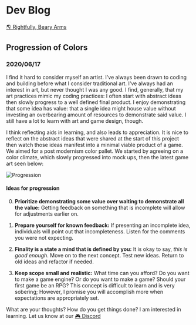 # Dev Blog

[🌎 Rightfully, Beary Arms](./README.md)

## Progression of Colors

### 2020/06/17

I find it hard to consider myself an artist. I've always been drawn to coding and building before what I consider traditional art. I've always had an interest in art, but never thought I was any good. I find, generally, that my art practices mimic my coding practices: I often start with abstract ideas then slowly progress to a well defined final product. I enjoy demonstrating that some idea has value: that a single idea might house value without investing an overbearing amount of resources to demonstrate said value. I still have a lot to learn with art and game design, though. 

I think reflecting aids in learning, and also leads to appreciation. It is nice to reflect on the abstract ideas that were shared at the start of this project then watch those ideas manifest into a minimal viable product of a game. We aimed for a post modernism color pallet. We started by agreeing on a color climate, which slowly progressed into mock ups, then the latest game art seen below:

![Progression](assets\progressions\progresssion_colors.gif)

#### Ideas for progression

0. **Prioritize demonstrating some value over waiting to demonstrate all the value:** Getting feedback on something that is incomplete will allow for adjustments earlier on.

0. **Prepare yourself for known feedback:** If presenting an incomplete idea, individuals will point out that incompleteness. Listen for the comments you were not expecting.

0. **Finality is a state a mind that is defined by you:** It is okay to say, _this is good enough_. Move on to the next concept. Test new ideas. Return to old ideas and refactor if needed.

0. **Keep scope small and realistic:** What time can you afford? Do you want to make a game engine? Or do you want to make a game? Should your first game be an RPG? This concept is difficult to learn and is very sobering; However, I promise you will accomplish more when expectations are appropriately set.

What are your thoughts? How do you get things done? I am interested in learning. Let us know at our [🎮 Discord](https://discord.gg/5RmvYfN)